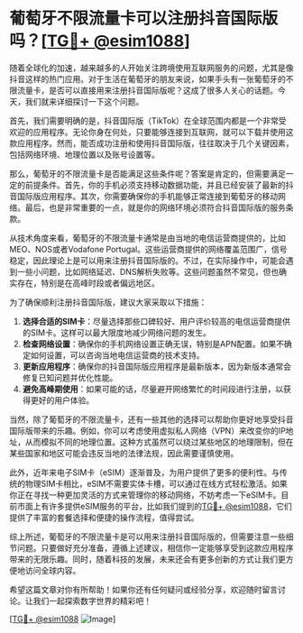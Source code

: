 # 葡萄牙不限流量卡可以注册抖音国际版吗？[[TG💪+ @esim1088](https://t.me/s/esim1088)]

随着全球化的加速，越来越多的人开始关注跨境使用互联网服务的问题，尤其是像抖音这样的热门应用。对于生活在葡萄牙的朋友来说，如果手头有一张葡萄牙的不限流量卡，是否可以直接用来注册抖音国际版呢？这成了很多人关心的话题。今天，我们就来详细探讨一下这个问题。

首先，我们需要明确的是，抖音国际版（TikTok）在全球范围内都是一个非常受欢迎的应用程序。无论你身在何处，只要能够连接到互联网，就可以下载并使用这款应用程序。然而，能否成功注册和使用抖音国际版，往往取决于几个关键因素，包括网络环境、地理位置以及账号设置等。

那么，葡萄牙的不限流量卡是否能满足这些条件呢？答案是肯定的，但需要满足一定的前提条件。首先，你的手机必须支持移动数据功能，并且已经安装了最新的抖音国际版应用程序。其次，你需要确保你的手机能够正常连接到葡萄牙的移动网络。最后，也是非常重要的一点，就是你的网络环境必须符合抖音国际版的服务条款。

从技术角度来看，葡萄牙的不限流量卡通常是由当地的电信运营商提供的，比如MEO、NOS或者Vodafone Portugal。这些运营商提供的网络覆盖范围广，信号稳定，因此理论上是可以用来注册抖音国际版的。不过，在实际操作中，可能会遇到一些小问题，比如网络延迟、DNS解析失败等。这些问题虽然不常见，但也确实存在，特别是在高峰时段或者偏远地区。

为了确保顺利注册抖音国际版，建议大家采取以下措施：

1. **选择合适的SIM卡**：尽量选择那些口碑较好、用户评价较高的电信运营商提供的SIM卡。这样可以最大限度地减少网络问题的发生。
2. **检查网络设置**：确保你的手机网络设置正确无误，特别是APN配置。如果不确定如何设置，可以咨询当地电信运营商的技术支持。
3. **更新应用程序**：确保你的抖音国际版应用程序是最新版本，因为新版本通常会修复已知问题并优化性能。
4. **避免高峰期使用**：如果可能的话，尽量避开网络繁忙的时间段进行注册，以获得更好的用户体验。

当然，除了葡萄牙的不限流量卡，还有一些其他的选择可以帮助你更好地享受抖音国际版带来的乐趣。例如，你可以考虑使用虚拟私人网络（VPN）来改变你的IP地址，从而模拟不同的地理位置。这种方式虽然可以绕过某些地区的地理限制，但在某些国家和地区可能会违反当地的法律法规，因此需要谨慎使用。

此外，近年来电子SIM卡（eSIM）逐渐普及，为用户提供了更多的便利性。与传统的物理SIM卡相比，eSIM不需要实体卡槽，可以通过在线方式轻松激活。如果你正在寻找一种更加灵活的方式来管理你的移动网络，不妨考虑一下eSIM卡。目前市面上有许多提供eSIM服务的平台，比如我们提到的[TG💪+ @esim1088](https://t.me/s/esim1088)，它们提供了丰富的套餐选择和便捷的操作流程，值得尝试。

综上所述，葡萄牙的不限流量卡是可以用来注册抖音国际版的，但需要注意一些细节问题。只要做好充分准备，遵循上述建议，相信你一定能够享受到这款应用程序带来的无限乐趣。同时，随着科技的发展，未来还会有更多创新的方式让我们更方便地访问全球内容。

希望这篇文章对你有所帮助！如果你还有任何疑问或经验分享，欢迎随时留言讨论。让我们一起探索数字世界的精彩吧！

[[TG💪+ @esim1088](https://t.me/s/esim1088) ![Image](https://i.postimg.cc/4NQfJmqS/Snipaste-2025-05-13-00-14-12.png)]